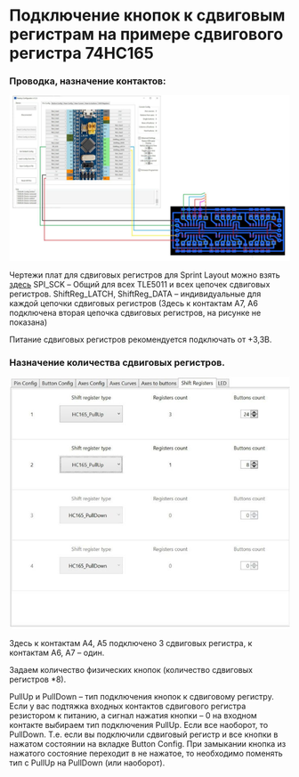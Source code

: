# Подключение кнопок к сдвиговым регистрам на примере сдвигового регистра 74HC165
### Проводка, назначение контактов:

![](https://github.com/FreeJoy-Team/FreeJoyConfigurator/blob/master/images/rus_guide/S1.jpg)

Чертежи плат для сдвиговых регистров для Sprint Layout можно взять [здесь](https://github.com/FreeJoy-Team/FreeJoyConfigurator/blob/master/third_party/MMJoy2_74HC165.lay6)
SPI_SCK – Общий для всех TLE5011 и всех цепочек сдвиговых регистров.
ShiftReg_LATCH, ShiftReg_DATA – индивидуальные для каждой цепочки сдвиговых регистров (Здесь к контактам A7, A6 подключена вторая цепочка сдвиговых регистров, на рисунке не показана)

Питание сдвиговых регистров рекомендуется подключать от +3,3В.

### Назначение количества сдвиговых регистров.

![](https://github.com/FreeJoy-Team/FreeJoyConfigurator/blob/master/images/rus_guide/S2.jpg)
 
Здесь к контактам А4, А5 подключено 3 сдвиговых регистра, к контактам А6, А7 – один.

Задаем количество физических кнопок (количество сдвиговых регистров *8).

PullUp и PullDown – тип подключения кнопок к сдвиговому регистру. Если у вас подтяжка входных контактов сдвигового регистра резистором к питанию, а сигнал нажатия кнопки – 0 на входном контакте выбираем тип подключения PullUp. Если все наоборот, то PullDown. Т.е. если вы подключили сдвиговый регистр и все кнопки в нажатом состоянии на вкладке Button Config. При замыкании кнопка из нажатого состояние переходит в не нажатое, то необходимо поменять тип с PullUp на PullDown (или наоборот).
